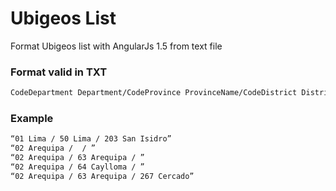 # Ubigeos List

Format Ubigeos list with AngularJs 1.5 from text file

### Format valid in TXT

```sh
CodeDepartment Department/CodeProvince ProvinceName/CodeDistrict DistrictName
```

### Example
```sh
“01 Lima / 50 Lima / 203 San Isidro”
“02 Arequipa /  / ”
“02 Arequipa / 63 Arequipa / ”
“02 Arequipa / 64 Caylloma / ”
“02 Arequipa / 63 Arequipa / 267 Cercado”
```

